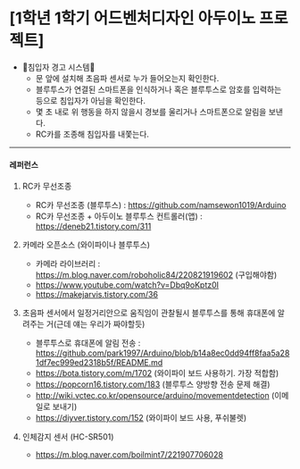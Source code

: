 # [1학년 1학기 어드벤처디자인 아두이노 프로젝트]


- 🌻침입자 경고 시스템🌻
    - 문 앞에 설치해 초음파 센서로 누가 들어오는지 확인한다. 
    - 블루투스가 연결된 스마트폰을 인식하거나 혹은 블루투스로 암호를 입력하는 등으로 침입자가 아님을 확인한다.
    - 몇 초 내로 위 행동을 하지 않을시 경보를 울리거나 스마트폰으로 알림을 보낸다.
    - RC카를 조종해 침입자를 내쫓는다.


--------------------
#### 레퍼런스

1. RC카 무선조종
     - RC카 무선조종 (블루투스) : https://github.com/namsewon1019/Arduino
     - RC카 무선조종 + 아두이노 블루투스 컨트롤러(앱) : https://deneb21.tistory.com/311


2. 카메라 오픈소스 (와이파이나 블루투스)
     - 카메라 라이브러리 : https://m.blog.naver.com/roboholic84/220821919602 (구입해야함)
     - https://www.youtube.com/watch?v=Dbq9oKptz0I
     - https://makejarvis.tistory.com/36

3. 초음파 센서에서 일정거리안으로 움직임이 관찰될시 블루투스를 통해 휴대폰에 알려주는 거(근데 얘는 우리가 짜야할듯)
     - 블루투스로 휴대폰에 알림 전송 : https://github.com/park1997/Arduino/blob/b14a8ec0dd94ff8faa5a281df7ec999ed2318b5f/README.md
     - https://bota.tistory.com/m/1702 (와이파이 보드 사용하기. 가장 적합함)
     - https://popcorn16.tistory.com/183 (블루투스 양방향 전송 문제 해결)
     - http://wiki.vctec.co.kr/opensource/arduino/movementdetection (이메일로 보내기)
     - https://diyver.tistory.com/152 (와이파이 보드 사용, 푸쉬불렛)

4. 인체감지 센서 (HC-SR501)
     - https://m.blog.naver.com/boilmint7/221907706028

